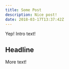```yaml
---
title: Some Post
description: Nice post!
date: 2018-03-17T13:37:42Z
---
```


Yep! Intro text!

## Headline

More text!

